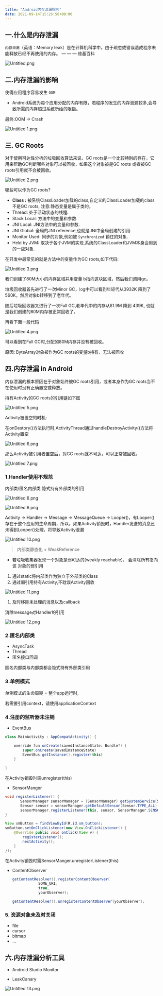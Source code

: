 ```yaml
---
title: "Android内存泄漏探究"
date: 2021-09-14T15:26:58+08:00
---  
```



## 一.什么是内存泄漏

`内存泄漏`（英语：Memory leak）是在计算机科学中，由于疏忽或错误造成程序未能释放已经不再使用的内存。                                                                                                                 — — — 维基百科

![Untitled.png](https://ws1.sinaimg.cn/large/002Rm80Hly1guga58iupaj60i20b4myd02.jpg)

## 二.内存泄漏的影响

使得应用程序容易发生 `OOM`

- Android系统为每个应用分配的内存有限，若程序的发生的内存泄漏较多,会导致所需的内存超过系统所给的限额。

最终:OOM → Crash

![Untitled 1.png](http://ww1.sinaimg.cn/large/002Rm80Hly1gug71nxsrxj609l0gywgb02.jpg)

## 三. GC Roots

对于使用可达性分析的垃圾回收算法来说，GC roots是一个比较特别的存在，它用来帮助GC判断哪些对象可以被回收，如果这个对象被是GC roots 或者被GC roots引用就不会被回收。

![Untitled 2.png](http://ww1.sinaimg.cn/large/002Rm80Hly1gug71un4dgj61060j4tck02.jpg)

哪些可以作为GC roots?

- **Class :** 被系统ClassLoader加载的class,自定义的ClassLoader加载的class不是GC roots, 注意:静态变量是属于类的。
- Thread: 处于活动状态的线程.
- Stack Local: 方法中的变量和参数.
- JNI Local: JNI方法中的变量和参数.
- JNI Global: 全局的JNI reference,也就是JNI中全局创建的引用.
- Monitor Used: 同步的对象,例如被 `Synchronized`  锁住的对象.
- Held by JVM: 取决于各个JVM的实现,系统的ClassLoader和JVM本身会用到的一些对象.

在开发中最常见的就是方法中的变量作为GC roots,如下代码:

![Untitled 3.png](http://ww1.sinaimg.cn/large/002Rm80Hly1gug727nsgnj60w809sq6102.jpg)

我们创建了80M大小的内存区域并用变量 b指向这块区域，然后我们调用gc。

垃圾回收器首先进行了一次Minor GC，log中可以看到年轻代从3932K 降到了 560K，然后对象b转移到了老年代。

随后垃圾回收器又进行了一次Full GC,老年代中的内存从81.9M 降到 439K, 也就是我们创建的80M内存被正常回收了。

再看下面一段代码

![Untitled 4.png](http://ww1.sinaimg.cn/large/002Rm80Hly1gug72cmnapj60wf0c178002.jpg)

可以看到在Full GC时,分配的80M内存并没有被回收。

原因: ByteArray对象被作为GC roots的变量b持有，无法被回收

## 四.内存泄漏 in Android

内存泄漏的根本原因在于对象始终被GC roots引用，或者本身作为GC roots当不在使用时没有正确置空或释放。

持有Activity的GC roots的引用链如下图

![Untitled 5.png](http://ww1.sinaimg.cn/large/002Rm80Hly1gug72kz4v7j619c0tcgvm02.jpg)

Activity被置空的时机:

在onDestory()方法执行时,ActivityThread通过handleDestroyActivity()方法将 Activity置空

![Untitled 6.png](http://ww1.sinaimg.cn/large/002Rm80Hly1gug72r24vdj60yy1jc4em02.jpg)

那么Activity被引用者置空后，对GC roots就不可达，可以正常被回收。

![Untitled 7.png](http://ww1.sinaimg.cn/large/002Rm80Hly1gug757r0xdj60n20ergos02.jpg)

### 1.Handler使用不规范

内部类/匿名内部类 隐式持有外部类的引用

![Untitled 8.png](http://ww1.sinaimg.cn/large/002Rm80Hly1gug75fnp1fj61360zcal102.jpg)

![Untitled 9.png](http://ww1.sinaimg.cn/large/002Rm80Hly1gug75jx49xj61a613cgzm02.jpg)


Activity → Handler → Message → MessageQueue → Looper()，有Looper()存在于整个应用的生命周期，所以，如果Activity销毁时，Handler发送的消息还未得到Looper()处理，将导致Activity泄漏

![Untitled 10.png](http://ww1.sinaimg.cn/large/002Rm80Hly1gug75qiqg5j60lv0eignk02.jpg)


> 内部类静态化 + WeakReference

- 若垃圾收集器发现一个对象是弱可达的(weakly reachable)， 会清除所有指向该
对象的弱引用
1. 通过static将内部类作为独立于外部类的Class
2. 通过弱引用持有Activity,不耽误Activity回收

![Untitled 11.png](http://ww1.sinaimg.cn/large/002Rm80Hly1gug7hxhnawj60z00wcqdu02.jpg)

1. 及时移除未处理的消息以及callback

消除message对Handler的引用

![Untitled 12.png](http://ww1.sinaimg.cn/large/002Rm80Hly1gug7i4py4mj618w0vcwoo02.jpg)

### 2.匿名内部类

- AsyncTask
- Thread
- 匿名接口回调

匿名内部类与内部类都会隐式持有外部类引用

### 3.单例模式

单例模式的生命周期 = 整个app运行时,

若需要引用context，请使用applicationContext

### 4.注册的监听器未注销

- EventBus

```java
class MainActivity : AppCompatActivity() {

    override fun onCreate(savedInstanceState: Bundle?) {
        super.onCreate(savedInstanceState)
        EventBus.getInstance().register(this)
    }
    
}
```

在Activity销毁时需unregister(this)

- SensorManger

```java
void registerListener() {
       SensorManager sensorManager = (SensorManager) getSystemService(SENSOR_SERVICE);
       Sensor sensor = sensorManager.getDefaultSensor(Sensor.TYPE_ALL);
       sensorManager.registerListener(this, sensor, SensorManager.SENSOR_DELAY_FASTEST);
}

View smButton = findViewById(R.id.sm_button);
smButton.setOnClickListener(new View.OnClickListener() {
    @Override public void onClick(View v) {
        registerListener();
        nextActivity();
    }
});
```

在Activity销毁时需SensorManger.unregisterListener(this)


- ContentObserver

    ```java
    getContentResolver().registerContentObserver(
                SOME_URI, 
                true, 
                yourObserver);

    getContentResolver().unregisterContentObserver(yourObserver);
    ```

### 5. 资源对象未及时关闭

- file
- cursor
- bitmap
- ...

## 六.内存泄漏分析工具



- Android Studio Monitor

- LeakCanary

![Untitled 13.png](http://ww1.sinaimg.cn/large/002Rm80Hly1gug7iaq883j621w1yc7wh02.jpg)


